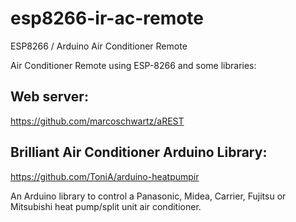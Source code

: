 # esp8266-ir-ac-remote
ESP8266 / Arduino Air Conditioner Remote

Air Conditioner Remote using ESP-8266 and some libraries:

## Web server:

https://github.com/marcoschwartz/aREST

## Brilliant Air Conditioner Arduino Library:

https://github.com/ToniA/arduino-heatpumpir

An Arduino library to control a Panasonic, Midea, Carrier, Fujitsu or Mitsubishi heat pump/split unit air conditioner.